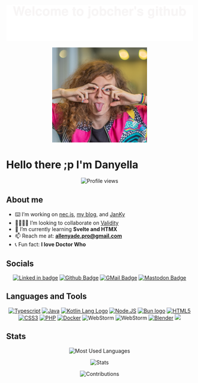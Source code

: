 ![Cool animation](https://raw.githubusercontent.com/BEPb/BEPb/5c63fa170d1cbbb0b1974f05a3dbe6aca3f5b7f3/assets/Bottom_up.svg)
<div align=center><img src="./6M5A0164_square.png" width=256></div>

# Hello there ;p I'm Danyella

<div align=center>


![Profile views](https://komarev.com/ghpvc/?username=movva-gpu&label=Profile%20views&style=for-the-badge&color=ff22aa)

</div>


## About me

- ⌨️ I’m working on [nec.js](https://github.com/movva-gpu/Grapes), [my blog](https://github.com/movva-gpu/Blog), and [JanKy](https://github.com/movva-gpu/JanKy)
- 🫱🏻‍🫲🏼 I’m looking to collaborate on [Validity](https://github.com/movva-gpu/Validity)
- 📖 I’m currently learning **Svelte and HTMX**
- 📫 Reach me at: **<allenyade.pro@gmail.com>**
- 📞 Fun fact: **I love Doctor Who**

## Socials

<div align=center>

[![Linked in badge](https://img.shields.io/badge/LinkedIn-0A66C2?style=for-the-badge&logo=linkedin&logoColor=white)](https://www.linkedin.com/in/danyella-strikann)
[![Github Badge](https://img.shields.io/badge/GitHub-100000?style=for-the-badge&logo=github&logoColor=white)](https://github.com/movva-gpu)
[![GMail Badge](https://img.shields.io/badge/-Gmail-EA4335?style=for-the-badge&logo=gmail&logoColor=white)](mailto:allenyade.pro@gmail.com)
[![Mastodon Badge](https://img.shields.io/badge/-Mastodon-6364FF?style=for-the-badge&logo=mastodon&logoColor=white)](https://piaille.fr/@danyella_strikann)

</div>

## Languages and Tools

<div align=center>

[![Typescript](https://upload.wikimedia.org/wikipedia/commons/thumb/4/4c/Typescript_logo_2020.svg/48px-Typescript_logo_2020.svg.png)](https://www.typescriptlang.org)
[![Java](https://upload.wikimedia.org/wikipedia/fr/thumb/2/2e/Java_Logo.svg/26px-Java_Logo.svg.png)](https://www.java.com/)
[![Kotlin Lang Logo](https://upload.wikimedia.org/wikipedia/commons/thumb/3/37/Kotlin_Icon_2021.svg/48px-Kotlin_Icon_2021.svg.png)](https://kotlinlang.org/)
[![Node.JS](https://upload.wikimedia.org/wikipedia/commons/thumb/d/d9/Node.js_logo.svg/48px-Node.js_logo.svg.png)](https://nodejs.org/)
<a href="https://bun.sh"><img src="https://bun.sh/logo.svg" width="48" height="48" alt="Bun logo"></a>
[![HTML5](https://upload.wikimedia.org/wikipedia/commons/thumb/6/61/HTML5_logo_and_wordmark.svg/48px-HTML5_logo_and_wordmark.svg.png)](https://html.spec.whatwg.org/multipage/)
[![CSS3](https://upload.wikimedia.org/wikipedia/commons/thumb/d/d5/CSS3_logo_and_wordmark.svg/34px-CSS3_logo_and_wordmark.svg.png)](https://www.w3.org/Style/CSS/)
[![PHP](https://upload.wikimedia.org/wikipedia/commons/thumb/2/27/PHP-logo.svg/48px-PHP-logo.svg.png)](https://php.net)
[<img src=https://www.docker.com/wp-content/uploads/2023/04/cropped-Docker-favicon-192x192.png width=48 alt=Docker>](https://www.docker.com/)
![WebStorm](https://upload.wikimedia.org/wikipedia/commons/thumb/c/c0/WebStorm_Icon.svg/48px-WebStorm_Icon.svg.png)
![WebStorm](https://upload.wikimedia.org/wikipedia/commons/thumb/9/9c/IntelliJ_IDEA_Icon.svg/48px-IntelliJ_IDEA_Icon.svg.png)
[![Blender](https://upload.wikimedia.org/wikipedia/commons/thumb/0/0c/Blender_logo_no_text.svg/48px-Blender_logo_no_text.svg.png)](https://blender.org/)
[<img src=https://git-scm.com/images/logos/downloads/Git-Icon-1788C.png width=48>](https://git-scm.com/)

</div>

## Stats

<div align=center>

![Most Used Languages](https://github-readme-stats.vercel.app/api/top-langs/?username=movva-gpu&langs_count=3)

![Stats](https://github-readme-stats.vercel.app/api?username=movva-gpu&show_icons=true&locale=en)

![Contributions](https://github-readme-streak-stats.herokuapp.com/?user=movva-gpu)

</div>
